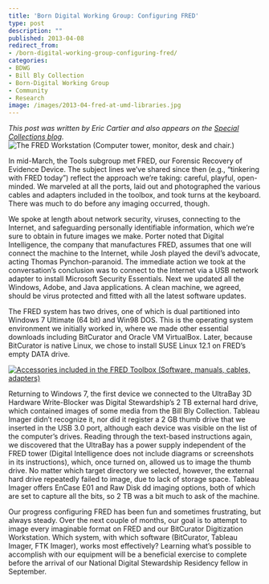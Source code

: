 ```yaml
---
title: 'Born Digital Working Group: Configuring FRED'
type: post
description: ""
published: 2013-04-08
redirect_from: 
- /born-digital-working-group-configuring-fred/
categories:
- BDWG
- Bill Bly Collection
- Born-Digital Working Group
- Community
- Research
image: /images/2013-04-fred-at-umd-libraries.jpg
---
```

_This post was written by Eric Cartier and also appears on the [Special Collections blog](http://hornbakelibrary.wordpress.com/2013/04/05/born-digital-working-group-configuring-fred/ "University of Maryland Special Collections Blog")._ ![The FRED Workstation (Computer tower, monitor, desk and chair.)](/images/2013-04-fred-at-umd-libraries.jpg)

In mid-March, the Tools subgroup met FRED, our Forensic Recovery of Evidence Device. The subject lines we’ve shared since then (e.g., “tinkering with FRED today”) reflect the approach we’re taking: careful, playful, open-minded. We marveled at all the ports, laid out and photographed the various cables and adapters included in the toolbox, and took turns at the keyboard. There was much to do before any imaging occurred, though.

We spoke at length about network security, viruses, connecting to the Internet, and safeguarding personally identifiable information, which we’re sure to obtain in future images we make. Porter noted that Digital Intelligence, the company that manufactures FRED, assumes that one will connect the machine to the Internet, while Josh played the devil’s advocate, acting Thomas Pynchon-paranoid. The immediate action we took at the conversation’s conclusion was to connect to the Internet via a USB network adapter to install Microsoft Security Essentials. Next we updated all the Windows, Adobe, and Java applications. A clean machine, we agreed, should be virus protected and fitted with all the latest software updates.

The FRED system has two drives, one of which is dual partitioned into Windows 7 Ultimate (64 bit) and Win98 DOS. This is the operating system environment we initially worked in, where we made other essential downloads including BitCurator and Oracle VM VirtualBox. Later, because BitCurator is native Linux, we chose to install SUSE Linux 12.1 on FRED’s empty DATA drive.

[![Accessories included in the FRED Toolbox (Software, manuals, cables, adapters)](http://hornbakelibrary.files.wordpress.com/2013/04/fred-accessories.jpeg "Accessories included in the FRED Toolbox")](/images/2013-04-fred-accessories.jpg)

Returning to Windows 7, the first device we connected to the UltraBay 3D Hardware Write-Blocker was Digital Stewardship’s 2 TB external hard drive, which contained images of some media from the Bill Bly Collection. Tableau Imager didn’t recognize it, nor did it register a 2 GB thumb drive that we inserted in the USB 3.0 port, although each device was visible on the list of the computer’s drives. Reading through the text-based instructions again, we discovered that the UltraBay has a power supply independent of the FRED tower (Digital Intelligence does not include diagrams or screenshots in its instructions), which, once turned on, allowed us to image the thumb drive. No matter which target directory we selected, however, the external hard drive repeatedly failed to image, due to lack of storage space. Tableau Imager offers EnCase E01 and Raw Disk dd imaging options, both of which are set to capture all the bits, so 2 TB was a bit much to ask of the machine.

Our progress configuring FRED has been fun and sometimes frustrating, but always steady. Over the next couple of months, our goal is to attempt to image every imaginable format on FRED and our BitCurator Digitization Workstation. Which system, with which software (BitCurator, Tableau Imager, FTK Imager), works most effectively? Learning what’s possible to accomplish with our equipment will be a beneficial exercise to complete before the arrival of our National Digital Stewardship Residency fellow in September.
